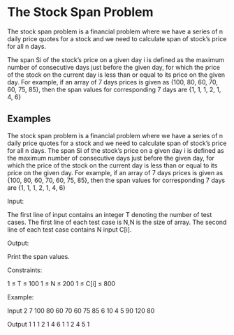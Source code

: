 # The Stock Span Problem

The stock span problem is a financial problem where we have a series of n daily price quotes for a stock and we need to calculate span of stock’s price for all n days. 

The span Si of the stock’s price on a given day i is defined as the maximum number of consecutive days just before the given day, for which the price of the stock on the current day is less than or equal to its price on the given day.
For example, if an array of 7 days prices is given as {100, 80, 60, 70, 60, 75, 85}, then the span values for corresponding 7 days are {1, 1, 1, 2, 1, 4, 6}

## Examples
The stock span problem is a financial problem where we have a series of n daily price quotes for a stock and we need to calculate span of stock’s price for all n days. 
The span Si of the stock’s price on a given day i is defined as the maximum number of consecutive days just before the given day, for which the price of the stock on the current day is less than or equal to its price on the given day.
For example, if an array of 7 days prices is given as {100, 80, 60, 70, 60, 75, 85}, then the span values for corresponding 7 days are {1, 1, 1, 2, 1, 4, 6}

Input:

The first line of input contains an integer T denoting the number of test cases.
The first line of each test case is N,N is the size of array.
The second line of each test case contains N input C[i].

Output:

Print the span values.

Constraints:

1 ≤ T ≤ 100
1 ≤ N ≤ 200
1 ≤ C[i] ≤ 800

Example:

Input
2
7
100 80 60 70 60 75 85
6
10 4 5 90 120 80

Output
1 1 1 2 1 4 6
1 1 2 4 5 1
